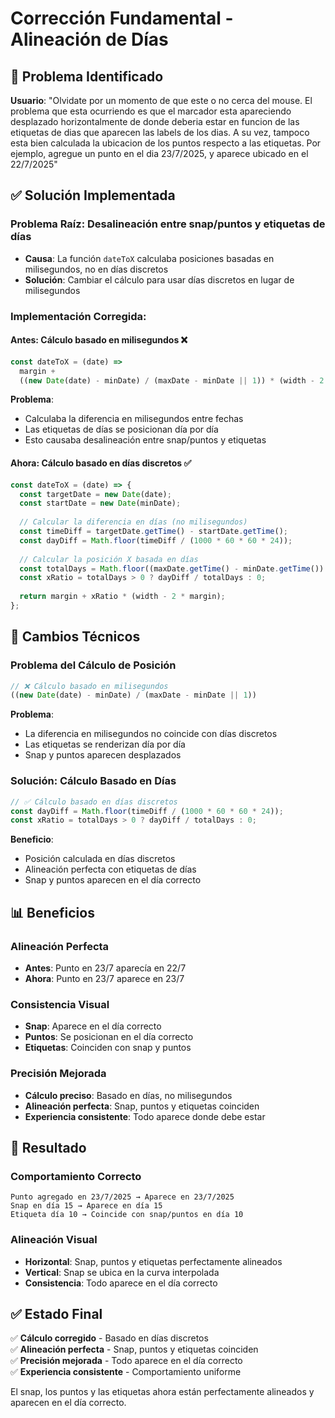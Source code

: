 # Corrección Fundamental - Alineación de Días

## 🎯 Problema Identificado

**Usuario**: "Olvidate por un momento de que este o no cerca del mouse. El problema que esta ocurriendo es que el marcador esta apareciendo desplazado horizontalmente de donde deberia estar en funcion de las etiquetas de dias que aparecen las labels de los dias. A su vez, tampoco esta bien calculada la ubicacion de los puntos respecto a las etiquetas. Por ejemplo, agregue un punto en el dia 23/7/2025, y aparece ubicado en el 22/7/2025"

## ✅ Solución Implementada

### **Problema Raíz**: Desalineación entre snap/puntos y etiquetas de días
- **Causa**: La función `dateToX` calculaba posiciones basadas en milisegundos, no en días discretos
- **Solución**: Cambiar el cálculo para usar días discretos en lugar de milisegundos

### **Implementación Corregida**:

#### **Antes**: Cálculo basado en milisegundos ❌
```javascript
const dateToX = (date) =>
  margin +
  ((new Date(date) - minDate) / (maxDate - minDate || 1)) * (width - 2 * margin);
```

**Problema**: 
- Calculaba la diferencia en milisegundos entre fechas
- Las etiquetas de días se posicionan día por día
- Esto causaba desalineación entre snap/puntos y etiquetas

#### **Ahora**: Cálculo basado en días discretos ✅
```javascript
const dateToX = (date) => {
  const targetDate = new Date(date);
  const startDate = new Date(minDate);
  
  // Calcular la diferencia en días (no milisegundos)
  const timeDiff = targetDate.getTime() - startDate.getTime();
  const dayDiff = Math.floor(timeDiff / (1000 * 60 * 60 * 24));
  
  // Calcular la posición X basada en días
  const totalDays = Math.floor((maxDate.getTime() - minDate.getTime()) / (1000 * 60 * 60 * 24));
  const xRatio = totalDays > 0 ? dayDiff / totalDays : 0;
  
  return margin + xRatio * (width - 2 * margin);
};
```

## 🔧 Cambios Técnicos

### **Problema del Cálculo de Posición**
```javascript
// ❌ Cálculo basado en milisegundos
((new Date(date) - minDate) / (maxDate - minDate || 1))
```

**Problema**: 
- La diferencia en milisegundos no coincide con días discretos
- Las etiquetas se renderizan día por día
- Snap y puntos aparecen desplazados

### **Solución: Cálculo Basado en Días**
```javascript
// ✅ Cálculo basado en días discretos
const dayDiff = Math.floor(timeDiff / (1000 * 60 * 60 * 24));
const xRatio = totalDays > 0 ? dayDiff / totalDays : 0;
```

**Beneficio**:
- Posición calculada en días discretos
- Alineación perfecta con etiquetas de días
- Snap y puntos aparecen en el día correcto

## 📊 Beneficios

### **Alineación Perfecta**
- **Antes**: Punto en 23/7 aparecía en 22/7
- **Ahora**: Punto en 23/7 aparece en 23/7

### **Consistencia Visual**
- **Snap**: Aparece en el día correcto
- **Puntos**: Se posicionan en el día correcto
- **Etiquetas**: Coinciden con snap y puntos

### **Precisión Mejorada**
- **Cálculo preciso**: Basado en días, no milisegundos
- **Alineación perfecta**: Snap, puntos y etiquetas coinciden
- **Experiencia consistente**: Todo aparece donde debe estar

## 🎯 Resultado

### **Comportamiento Correcto**
```
Punto agregado en 23/7/2025 → Aparece en 23/7/2025
Snap en día 15 → Aparece en día 15
Etiqueta día 10 → Coincide con snap/puntos en día 10
```

### **Alineación Visual**
- **Horizontal**: Snap, puntos y etiquetas perfectamente alineados
- **Vertical**: Snap se ubica en la curva interpolada
- **Consistencia**: Todo aparece en el día correcto

## ✅ Estado Final

✅ **Cálculo corregido** - Basado en días discretos  
✅ **Alineación perfecta** - Snap, puntos y etiquetas coinciden  
✅ **Precisión mejorada** - Todo aparece en el día correcto  
✅ **Experiencia consistente** - Comportamiento uniforme  

El snap, los puntos y las etiquetas ahora están perfectamente alineados y aparecen en el día correcto. 